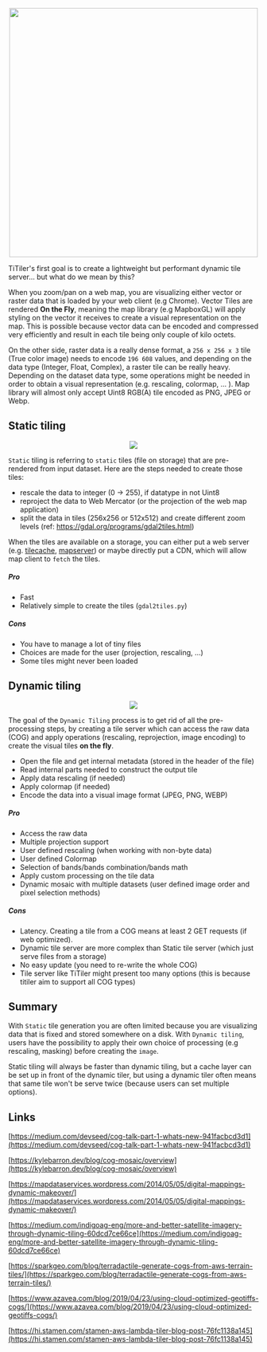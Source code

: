 
<p align="center">
  <img width="500" src="https://user-images.githubusercontent.com/10407788/204678594-2502b8e3-9b6e-428a-8525-200026859c00.png"/>
</p>

TiTiler's first goal is to create a lightweight but performant dynamic tile server... but what do we mean by this?

When you zoom/pan on a web map, you are visualizing either vector or raster data that is loaded by your web client (e.g Chrome). Vector Tiles are rendered **On the Fly**, meaning the map library (e.g MapboxGL) will apply styling on the vector it receives to create a visual representation on the map. This is possible because vector data can be encoded and compressed very efficiently and result in each tile being only couple of kilo octets.

On the other side, raster data is a really dense format, a `256 x 256 x 3` tile (True color image) needs to encode `196 608` values, and depending on the data type (Integer, Float, Complex), a raster tile can be really heavy. Depending on the dataset data type, some operations might be needed in order to obtain a visual representation (e.g. rescaling, colormap, ... ). Map library will almost only accept Uint8 RGB(A) tile encoded as PNG, JPEG or Webp.

## **Static tiling**

<p align="center">
  <img src="https://user-images.githubusercontent.com/10407788/204676883-d617d3bd-7ea2-4775-a7e9-f6b6afe1d801.png"/>
</p>

`Static` tiling is referring to `static` tiles (file on storage) that are pre-rendered from input dataset. Here are the steps needed to create those tiles:

* rescale the data to integer (0 -> 255), if datatype in not Uint8
* reproject the data to Web Mercator (or the projection of the web map application)
* split the data in tiles (256x256 or 512x512) and create different zoom levels (ref: https://gdal.org/programs/gdal2tiles.html)

When the tiles are available on a storage, you can either put a web server (e.g. [tilecache](http://www.tilecache.org), [mapserver](https://mapserver.org/fr/)) or maybe directly put a CDN, which will allow map client to `fetch` the tiles.

##### Pro

- Fast
- Relatively simple to create the tiles (`gdal2tiles.py`)

##### Cons

- You have to manage a lot of tiny files
- Choices are made for the user (projection, rescaling, ...)
- Some tiles might never been loaded

## **Dynamic tiling**

<p align="center">
  <img src="https://user-images.githubusercontent.com/10407788/204676918-6fabc35f-e617-47c0-ae63-912cd7d996d7.png"/>
</p>

The goal of the `Dynamic Tiling` process is to get rid of all the pre-processing steps, by creating a tile server which can access the raw data (COG) and apply operations (rescaling, reprojection, image encoding) to create the visual tiles **on the fly**.

* Open the file and get internal metadata (stored in the header of the file)
* Read internal parts needed to construct the output tile
* Apply data rescaling (if needed)
* Apply colormap (if needed)
* Encode the data into a visual image format (JPEG, PNG, WEBP)

##### Pro

- Access the raw data
- Multiple projection support
- User defined rescaling (when working with non-byte data)
- User defined Colormap
- Selection of bands/bands combination/bands math
- Apply custom processing on the tile data
- Dynamic mosaic with multiple datasets (user defined image order and pixel selection methods)

##### Cons

- Latency. Creating a tile from a COG means at least 2 GET requests (if web optimized).
- Dynamic tile server are more complex than Static tile server (which just serve files from a storage)
- No easy update (you need to re-write the whole COG)
- Tile server like TiTiler might present too many options (this is because titiler aim to support all COG types)


## Summary

With `Static` tile generation you are often limited because you are visualizing data that is fixed and stored somewhere on a disk. With `Dynamic tiling`, users have the possibility to apply their own choice of processing (e.g rescaling, masking) before creating the `image`.

Static tiling will always be faster than dynamic tiling, but a cache layer can be set up in front of the dynamic tiler, but using a dynamic tiler often means that same tile won't be serve twice (because users can set multiple options).

## Links
[https://medium.com/devseed/cog-talk-part-1-whats-new-941facbcd3d1](https://medium.com/devseed/cog-talk-part-1-whats-new-941facbcd3d1)

[https://kylebarron.dev/blog/cog-mosaic/overview](https://kylebarron.dev/blog/cog-mosaic/overview)

[https://mapdataservices.wordpress.com/2014/05/05/digital-mappings-dynamic-makeover/](https://mapdataservices.wordpress.com/2014/05/05/digital-mappings-dynamic-makeover/)

[https://medium.com/indigoag-eng/more-and-better-satellite-imagery-through-dynamic-tiling-60dcd7ce66ce](https://medium.com/indigoag-eng/more-and-better-satellite-imagery-through-dynamic-tiling-60dcd7ce66ce)

[https://sparkgeo.com/blog/terradactile-generate-cogs-from-aws-terrain-tiles/](https://sparkgeo.com/blog/terradactile-generate-cogs-from-aws-terrain-tiles/)

[https://www.azavea.com/blog/2019/04/23/using-cloud-optimized-geotiffs-cogs/](https://www.azavea.com/blog/2019/04/23/using-cloud-optimized-geotiffs-cogs/)

[https://hi.stamen.com/stamen-aws-lambda-tiler-blog-post-76fc1138a145](https://hi.stamen.com/stamen-aws-lambda-tiler-blog-post-76fc1138a145)
